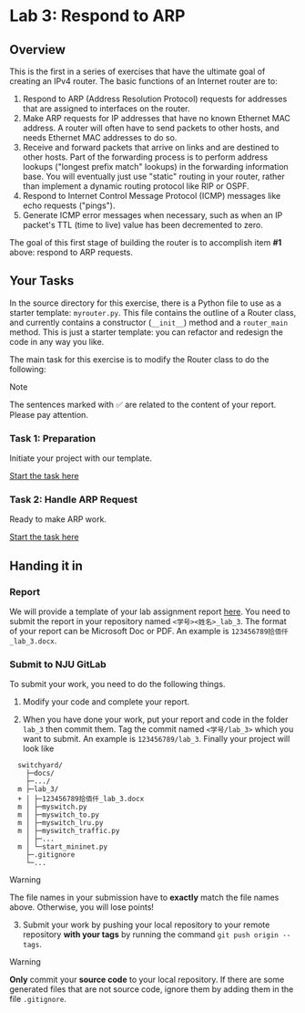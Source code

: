 # Lab 3: Respond to ARP

## Overview

This is the first in a series of exercises that have the ultimate goal of creating an IPv4 router. The basic functions of an Internet router are to:

1. Respond to ARP (Address Resolution Protocol) requests for addresses that are assigned to interfaces on the router.
2. Make ARP requests for IP addresses that have no known Ethernet MAC address. A router will often have to send packets to other hosts, and needs Ethernet MAC addresses to do so.
3. Receive and forward packets that arrive on links and are destined to other hosts. Part of the forwarding process is to perform address lookups ("longest prefix match" lookups) in the forwarding information base. You will eventually just use "static" routing in your router, rather than implement a dynamic routing protocol like RIP or OSPF.
4. Respond to Internet Control Message Protocol (ICMP) messages like echo requests ("pings").
5. Generate ICMP error messages when necessary, such as when an IP packet's TTL (time to live) value has been decremented to zero.

The goal of this first stage of building the router is to accomplish item **#1** above: respond to ARP requests.

## Your Tasks

In the source directory for this exercise, there is a Python file to use as a starter template: `myrouter.py`. This file contains the outline of a Router class, and currently contains a constructor (`__init__`) method and a `router_main` method. This is just a starter template: you can refactor and redesign the code in any way you like.

The main task for this exercise is to modify the Router class to do the following:

> [!NOTE]
> The sentences marked with ✅ are related to the content of your report. Please pay attention.

### Task 1: Preparation

Initiate your project with our template.

[Start the task here](preparation.md)

### Task 2: Handle ARP Request

Ready to make ARP work.

[Start the task here](handle-arp-request.md)

## Handing it in

### Report

We will provide a template of your lab assignment report [here](https://box.nju.edu.cn/d/123a70ac8ff34595b18f/). You need to submit the report in your repository named `<学号><姓名>_lab_3`. The format of your report can be Microsoft Doc or PDF. An example is `123456789拾佰仟_lab_3.docx`.

### Submit to NJU GitLab

<!-- TODO: Update the folder tree for this assignment. -->

To submit your work, you need to do the following things.

1. Modify your code and complete your report.

2. When you have done your work, put your report and code in the folder `lab_3` then commit them. Tag the commit named `<学号/lab_3>` which you want to submit. An example is `123456789/lab_3`. Finally your project will look like

  ```
    switchyard/
      ├─docs/
      ├─.../
    m ├─lab_3/
    + │ ├─123456789拾佰仟_lab_3.docx
    m │ ├─myswitch.py
    m │ ├─myswitch_to.py
    m │ ├─myswitch_lru.py
    m │ ├─myswitch_traffic.py
      │ ├─...
    m │ └─start_mininet.py
      ├─.gitignore
      └─...
  ```

  > [!WARNING]
  > The file names in your submission have to **exactly** match the file names above. Otherwise, you will lose points!

3. Submit your work by pushing your local repository to your remote repository **with your tags** by running the command `git push origin --tags`.

  > [!WARNING]
  > **Only** commit your **source code** to your local repository. If there are some generated files that are not source code, ignore them by adding them in the file `.gitignore`.
